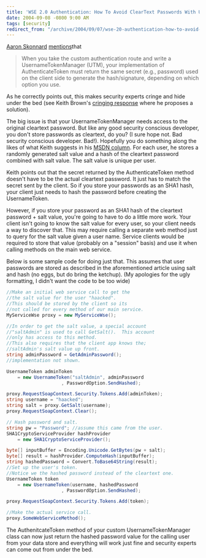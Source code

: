 ```yaml
---
title: 'WSE 2.0 Authentication: How To Avoid ClearText Passwords With UsernameToken'
date: 2004-09-08 -0800 9:00 AM
tags: [security]
redirect_from: "/archive/2004/09/07/wse-20-authentication-how-to-avoid-cleartext-passwords-with-usernametoken.aspx/"
---
```


[Aaron Skonnard](http://pluralsight.com/blogs/aaron/)
[mentions](http://pluralsight.com/blogs/aaron/archive/2004/07/03/1529.aspx)that

> When you take the custom authentication route and write a
> UsernameTokenManager (UTM), your implementation of AuthenticateToken
> must return the same secret (e.g., password) used on the client side
> to generate the hash/signature, depending on which option you use.

As he correctly points out, this makes security experts cringe and hide
under the bed (see Keith Brown's [cringing
response](http://pluralsight.com/blogs/keith/archive/2004/07/03/1532.aspx)
where he proposes a solution).

The big issue is that your UsernameTokenManager needs access to the
original cleartext password. But like any good security conscious
developer, you don't store passwords as cleartext, do you? (I sure hope
not. Bad security conscious developer. Bad!). Hopefully you do something
along the likes of what Keith suggests in his [MSDN
column](http://msdn.microsoft.com/msdnmag/issues/03/08/SecurityBriefs/).
For each user, he stores a randomly generated salt value and a hash of
the cleartext password combined with salt value. The salt value is
unique per user.

Keith points out that the secret returned by the AuthenticateToken
method doesn't have to be the actual cleartext password. It just has to
match the secret sent by the client. So if you store your passwords as
an SHA1 hash, your client just needs to hash the password before
creating the UsernameToken.

However, if you store your password as an SHA1 hash of the cleartext
password + salt value, you're going to have to do a little more work.
Your client isn't going to know the salt value for every user, so your
client needs a way to discover that. This may require calling a separate
web method just to query for the salt value given a user name. Service
clients would be required to store that value (probably on a "session"
basis) and use it when calling methods on the main web service.

Below is some sample code for doing just that. This assumes that user
passwords are stored as described in the aforementioned article using
salt and hash (no eggs, but do bring the ketchup). (My apologies for the
ugly formatting, I didn't want the code to be too wide)

```csharp
//Make an initial web service call to get the 
//the salt value for the user "haacked".  
//This should be stored by the client so its 
//not called for every method of our main service.
MyServiceWse proxy = new MyServiceWse();

//In order to get the salt value, a special account
//"saltAdmin" is used to call GetSalt().  This account
//only has access to this method.
//This also requires that the client app knows the;
//saltAdmin's salt value up front.
string adminPassword = GetAdminPassword(); 
//implementation not shown.

UsernameToken adminToken 
    = new UsernameToken("saltAdmin", adminPassword
                    , PasswordOption.SendHashed);

proxy.RequestSoapContext.Security.Tokens.Add(adminToken);
string username = "haacked";
string salt = proxy.GetSalt(username);
proxy.RequestSoapContext.Clear();

// Hash password and salt.
string pw = "Password"; //assume this came from the user.
SHA1CryptoServiceProvider hashProvider 
    = new SHA1CryptoServiceProvider();

byte[] inputBuffer = Encoding.Unicode.GetBytes(pw + salt);
byte[] result = hashProvider.ComputeHash(inputBuffer);
string hashedPassword = Convert.ToBase64String(result);
//Set up the user's token.
//Notice we the hashed password instead of the cleartext one.
UsernameToken token 
    = new UsernameToken(username, hashedPassword
                    , PasswordOption.SendHashed);

proxy.RequestSoapContext.Security.Tokens.Add(token);

//Make the actual service call.
proxy.SomeWebServiceMethod();
```

The AuthenitcateToken method of your custom UsernameTokenManager class
can now just return the hashed password value for the calling user from
your data store and everything will work just fine and security experts
can come out from under the bed.

